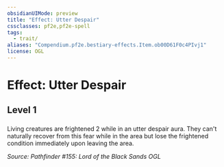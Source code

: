```yaml
---
obsidianUIMode: preview
title: "Effect: Utter Despair"
cssclasses: pf2e,pf2e-spell
tags:
  - trait/
aliases: "Compendium.pf2e.bestiary-effects.Item.ob00D61F0c4PIvj1"
license: OGL
---
```

# Effect: Utter Despair
## Level 1
### 






Living creatures are frightened 2 while in an utter despair aura. They can't naturally recover from this fear while in the area but lose the frightened condition immediately upon leaving the area.

*Source: Pathfinder #155: Lord of the Black Sands*
*OGL*
